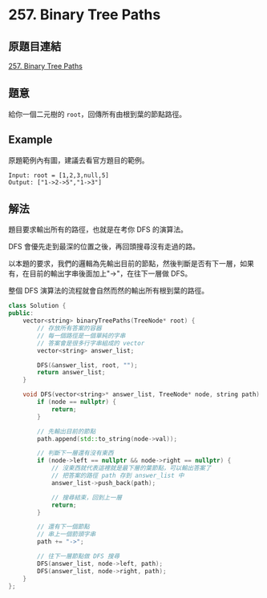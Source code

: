 # 257. Binary Tree Paths

## 原題目連結
[257. Binary Tree Paths](https://leetcode.com/problems/binary-tree-paths/description/)

## 題意
給你一個二元樹的 `root`，回傳所有由根到葉的節點路徑。

## Example
原題範例內有圖，建議去看官方題目的範例。
```
Input: root = [1,2,3,null,5]
Output: ["1->2->5","1->3"]
```

## 解法
題目要求輸出所有的路徑，也就是在考你 DFS 的演算法。

DFS 會優先走到最深的位置之後，再回頭搜尋沒有走過的路。

以本題的要求，我們的邏輯為先輸出目前的節點，然後判斷是否有下一層，如果有，在目前的輸出字串後面加上"->"，在往下一層做 DFS。

整個 DFS 演算法的流程就會自然而然的輸出所有根到葉的路徑。


```c++
class Solution {
public:
    vector<string> binaryTreePaths(TreeNode* root) {
        // 存放所有答案的容器
        // 每一個路徑是一個單純的字串
        // 答案會是很多行字串組成的 vector
        vector<string> answer_list;

        DFS(&answer_list, root, "");
        return answer_list;
    }

    void DFS(vector<string>* answer_list, TreeNode* node, string path) {
        if (node == nullptr) {
            return;
        }

        // 先輸出目前的節點
        path.append(std::to_string(node->val));

        // 判斷下一層還有沒有東西
        if (node->left == nullptr && node->right == nullptr) {
            // 沒東西就代表這裡就是最下層的葉節點，可以輸出答案了
            // 把答案的路徑 path 存到 answer_list 中
            answer_list->push_back(path);

            // 搜尋結束，回到上一層
            return;
        }

        // 還有下一個節點
        // 串上一個箭頭字串
        path += "->";

        // 往下一層節點做 DFS 搜尋
        DFS(answer_list, node->left, path);
        DFS(answer_list, node->right, path);
    }
};
```